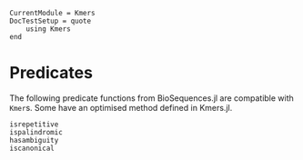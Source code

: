 ```@meta
CurrentModule = Kmers
DocTestSetup = quote
    using Kmers
end
```

# Predicates

The following predicate functions from BioSequences.jl are compatible with `Kmer`s.
Some have an optimised method defined in Kmers.jl.

```@docs
isrepetitive
ispalindromic
hasambiguity
iscanonical
```